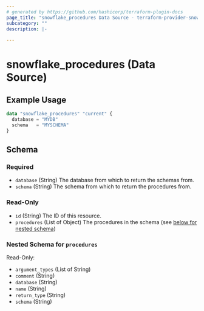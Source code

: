 ```yaml
---
# generated by https://github.com/hashicorp/terraform-plugin-docs
page_title: "snowflake_procedures Data Source - terraform-provider-snowflake"
subcategory: ""
description: |-
  
---
```


# snowflake_procedures (Data Source)



## Example Usage

```terraform
data "snowflake_procedures" "current" {
  database = "MYDB"
  schema   = "MYSCHEMA"
}
```

<!-- schema generated by tfplugindocs -->
## Schema

### Required

- `database` (String) The database from which to return the schemas from.
- `schema` (String) The schema from which to return the procedures from.

### Read-Only

- `id` (String) The ID of this resource.
- `procedures` (List of Object) The procedures in the schema (see [below for nested schema](#nestedatt--procedures))

<a id="nestedatt--procedures"></a>
### Nested Schema for `procedures`

Read-Only:

- `argument_types` (List of String)
- `comment` (String)
- `database` (String)
- `name` (String)
- `return_type` (String)
- `schema` (String)


